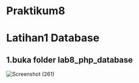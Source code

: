 # Praktikum8
# Latihan1 Database
## 1.buka folder lab8_php_database
![Screenshot (261)](https://github.com/Thoriq150/pt8_dataphp/assets/115950790/6cbac961-2183-4960-83dc-1f69ba50b0fd)
